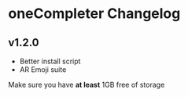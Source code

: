 # oneCompleter Changelog

## v1.2.0
- Better install script
- AR Emoji suite

Make sure you have **at least** 1GB free of storage
